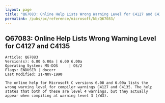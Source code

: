 ```yaml
---
layout: page
title: "Q67083: Online Help Lists Wrong Warning Level for C4127 and C4135"
permalink: /pubs/pc/reference/microsoft/kb/Q67083/
---
```


## Q67083: Online Help Lists Wrong Warning Level for C4127 and C4135

	Article: Q67083
	Version(s): 6.00 6.00a | 6.00 6.00a
	Operating System: MS-DOS     | OS/2
	Flags: ENDUSER | docerr
	Last Modified: 21-NOV-1990
	
	The online help for Microsoft C versions 6.00 and 6.00a lists the
	wrong warning level for compiler warnings C4127 and C4135. The help
	states that both of these are level 4 warnings, but they actually
	appear when compiling at warning level 3 (/W3).
